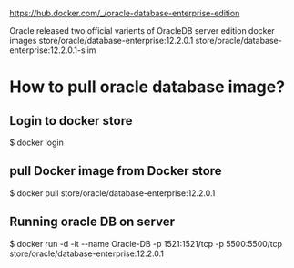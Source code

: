 

https://hub.docker.com/_/oracle-database-enterprise-edition

Oracle released  two official varients of OracleDB server edition docker images
        store/oracle/database-enterprise:12.2.0.1
        store/oracle/database-enterprise:12.2.0.1-slim



# How to pull oracle database image?

## Login to docker store
$ docker login

## pull Docker image from Docker store

$ docker pull store/oracle/database-enterprise:12.2.0.1


## Running oracle DB on server 

$ docker run -d -it --name Oracle-DB -p 1521:1521/tcp -p 5500:5500/tcp store/oracle/database-enterprise:12.2.0.1



